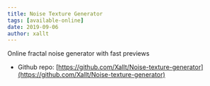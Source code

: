 ```yaml
---
title: Noise Texture Generator
tags: [available-online]
date: 2019-09-06
author: xallt
---
```


Online fractal noise generator with fast previews

- Github repo: [https://github.com/Xallt/Noise-texture-generator](https://github.com/Xallt/Noise-texture-generator)